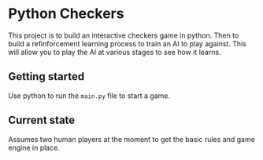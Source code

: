# Python Checkers
This project is to build an interactive checkers game in python. Then to build a refinforcement learning process to train an AI to play against. This will allow you to play the AI at various stages to see how it learns.

## Getting started
Use python to run the `main.py` file to start a game.

## Current state
Assumes two human players at the moment to get the basic rules and game engine in place.
